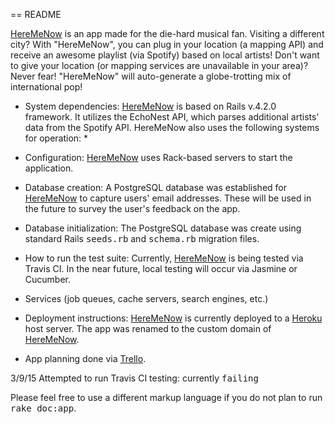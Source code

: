== README

<a href='http://heremenow.herokuapp.com'>HereMeNow</a> is an app made for the die-hard musical fan. Visiting a different city? With "HereMeNow", you can plug in your location (a mapping API) and receive an awesome playlist (via Spotify) based on local artists! Don't want to give your location (or mapping services are unavailable in your area)? Never fear! "HereMeNow" will auto-generate a globe-trotting mix of international pop!

* System dependencies: <a href='http://heremenow.herokuapp.com'>HereMeNow</a> is based on Rails v.4.2.0 framework. It utilizes the EchoNest API, which parses additional artists' data from the Spotify API. HereMeNow also uses the following systems for operation:
  *   

* Configuration: <a href='http://heremenow.herokuapp.com'>HereMeNow</a> uses Rack-based servers to start the application.

* Database creation: A PostgreSQL database was established for <a href='http://heremenow.herokuapp.com'>HereMeNow</a> to capture users' email addresses. These will be used in the future to survey the user's feedback on the app.

* Database initialization: The PostgreSQL database was create using standard Rails <tt>seeds.rb</tt> and <tt>schema.rb</tt> migration files.

* How to run the test suite: Currently, <a href='http://heremenow.herokuapp.com'>HereMeNow</a> is being tested via Travis CI. In the near future, local testing will occur via Jasmine or Cucumber.

* Services (job queues, cache servers, search engines, etc.)

* Deployment instructions: <a href='http://heremenow.herokuapp.com'>HereMeNow</a> is currently deployed to a <a href='http://www.heroku.com'>Heroku</a> host server. The app was renamed to the custom domain of <a href='http://heremenow.herokuapp.com'>HereMeNow</a>.

* App planning done via <a href='https://trello.com/b/wUZqeg7T/heremenow-app'>Trello</a>.

3/9/15
  Attempted to run Travis CI testing: currently <tt>failing</tt>

Please feel free to use a different markup language if you do not plan to run
<tt>rake doc:app</tt>.
